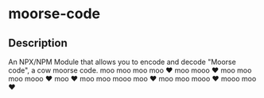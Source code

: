 # moorse-code
## Description
An NPX/NPM Module that allows you to encode and decode "Moorse code", a cow moorse code. moo moo moo moo ♥ moo mooo ♥ moo moo moo mooo ♥ moo ♥   moo moo mooo moo ♥ moo moo mooo ♥ mooo moo ♥
